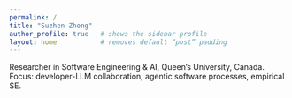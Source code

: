 ```yaml
---
permalink: /
title: "Suzhen Zhong"
author_profile: true   # shows the sidebar profile
layout: home           # removes default “post” padding
---
```


<div class="home-wrapper">

<!-- <h1 class="home-title">Suzhen Zhong</h1> -->

<p class="home-tagline">
  Researcher in Software Engineering & AI, Queen’s University, Canada.<br>
  Focus: developer-LLM collaboration, agentic software processes, empirical SE.
</p>


</div>
